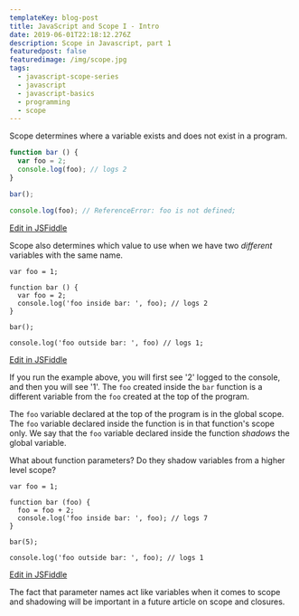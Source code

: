 ```yaml
---
templateKey: blog-post
title: JavaScript and Scope I - Intro
date: 2019-06-01T22:18:12.276Z
description: Scope in Javascript, part 1
featuredpost: false
featuredimage: /img/scope.jpg
tags:
  - javascript-scope-series
  - javascript
  - javascript-basics
  - programming
  - scope
---
```

Scope determines where a variable exists and does not exist in a program.

```js
function bar () {
  var foo = 2;
  console.log(foo); // logs 2
}

bar();

console.log(foo); // ReferenceError: foo is not defined;
```
<div class="jsfiddle-link">
  <a href="https://jsfiddle.net/tchaffee/L4h60y79/" target="_blank">Edit in JSFiddle</a>
</div>


Scope also determines which value to use when we have two *different* variables with the same name.

```js{1,4}
var foo = 1;

function bar () {
  var foo = 2;
  console.log('foo inside bar: ', foo); // logs 2
}

bar();

console.log('foo outside bar: ', foo) // logs 1;
```
<div class="jsfiddle-link">
<a href="https://jsfiddle.net/tchaffee/0oy9jc1n/" target="_blank">Edit in JSFiddle</a>
</div>

If you run the example above, you will first see '2' logged to the console, and then you will see '1'. The `foo` created inside the `bar` function is a different variable from the `foo` created at the top of the program.

The `foo` variable declared at the top of the program is in the global scope. The `foo` variable declared inside the function is in that function's scope only. We say that the `foo` variable declared inside the function *shadows* the global variable.

What about function parameters? Do they shadow variables from a higher level scope?

```js{1,3}
var foo = 1;

function bar (foo) {
  foo = foo + 2;
  console.log('foo inside bar: ', foo); // logs 7
}

bar(5);

console.log('foo outside bar: ', foo); // logs 1
```
<div class="jsfiddle-link">
<a href="https://jsfiddle.net/tchaffee/cqt2dxh4/" target="_blank">Edit in JSFiddle</a>
</div>

The fact that parameter names act like variables when it comes to scope and shadowing will be important in a future article on scope and closures.
